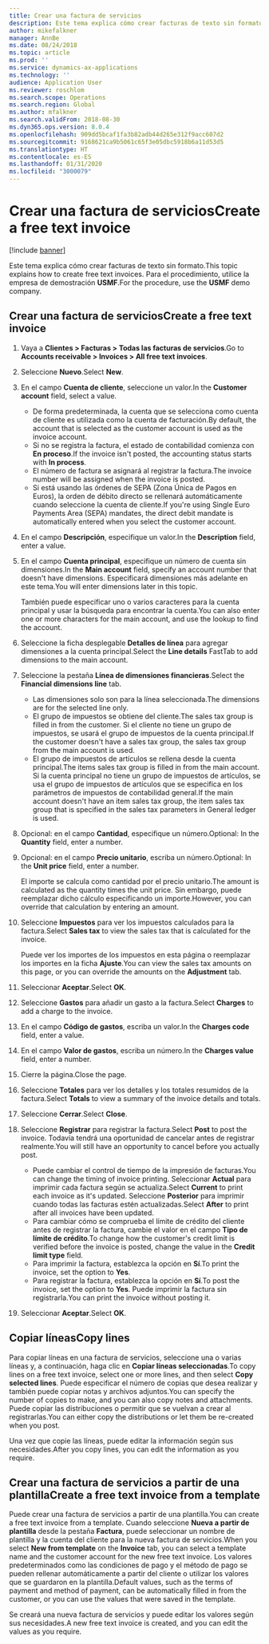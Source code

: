 ```yaml
---
title: Crear una factura de servicios
description: Este tema explica cómo crear facturas de texto sin formato.
author: mikefalkner
manager: AnnBe
ms.date: 08/24/2018
ms.topic: article
ms.prod: ''
ms.service: dynamics-ax-applications
ms.technology: ''
audience: Application User
ms.reviewer: roschlom
ms.search.scope: Operations
ms.search.region: Global
ms.author: mfalkner
ms.search.validFrom: 2018-08-30
ms.dyn365.ops.version: 8.0.4
ms.openlocfilehash: 909dd5bcaf1fa3b82adb44d265e312f9acc607d2
ms.sourcegitcommit: 9168621ca9b5061c65f3e05dbc5918b6a11d53d5
ms.translationtype: HT
ms.contentlocale: es-ES
ms.lasthandoff: 01/31/2020
ms.locfileid: "3000079"
---
```

# <a name="create-a-free-text-invoice"></a><span data-ttu-id="736a9-103">Crear una factura de servicios</span><span class="sxs-lookup"><span data-stu-id="736a9-103">Create a free text invoice</span></span>

[!include [banner](../includes/banner.md)]

<span data-ttu-id="736a9-104">Este tema explica cómo crear facturas de texto sin formato.</span><span class="sxs-lookup"><span data-stu-id="736a9-104">This topic explains how to create free text invoices.</span></span> <span data-ttu-id="736a9-105">Para el procedimiento, utilice la empresa de demostración **USMF**.</span><span class="sxs-lookup"><span data-stu-id="736a9-105">For the procedure, use the **USMF** demo company.</span></span>

## <a name="create-a-free-text-invoice"></a><span data-ttu-id="736a9-106">Crear una factura de servicios</span><span class="sxs-lookup"><span data-stu-id="736a9-106">Create a free text invoice</span></span>

1. <span data-ttu-id="736a9-107">Vaya a **Clientes \> Facturas \> Todas las facturas de servicios**.</span><span class="sxs-lookup"><span data-stu-id="736a9-107">Go to **Accounts receivable \> Invoices \> All free text invoices**.</span></span>
2. <span data-ttu-id="736a9-108">Seleccione **Nuevo**.</span><span class="sxs-lookup"><span data-stu-id="736a9-108">Select **New**.</span></span>
3. <span data-ttu-id="736a9-109">En el campo **Cuenta de cliente**, seleccione un valor.</span><span class="sxs-lookup"><span data-stu-id="736a9-109">In the **Customer account** field, select a value.</span></span>

    * <span data-ttu-id="736a9-110">De forma predeterminada, la cuenta que se selecciona como cuenta de cliente es utilizada como la cuenta de facturación.</span><span class="sxs-lookup"><span data-stu-id="736a9-110">By default, the account that is selected as the customer account is used as the invoice account.</span></span>
    * <span data-ttu-id="736a9-111">Si no se registra la factura, el estado de contabilidad comienza con **En proceso**.</span><span class="sxs-lookup"><span data-stu-id="736a9-111">If the invoice isn't posted, the accounting status starts with **In process**.</span></span>
    * <span data-ttu-id="736a9-112">El número de factura se asignará al registrar la factura.</span><span class="sxs-lookup"><span data-stu-id="736a9-112">The invoice number will be assigned when the invoice is posted.</span></span>
    * <span data-ttu-id="736a9-113">Si está usando las órdenes de SEPA (Zona Única de Pagos en Euros), la orden de débito directo se rellenará automáticamente cuando seleccione la cuenta de cliente.</span><span class="sxs-lookup"><span data-stu-id="736a9-113">If you're using Single Euro Payments Area (SEPA) mandates, the direct debit mandate is automatically entered when you select the customer account.</span></span>

4. <span data-ttu-id="736a9-114">En el campo **Descripción**, especifique un valor.</span><span class="sxs-lookup"><span data-stu-id="736a9-114">In the **Description** field, enter a value.</span></span>
5. <span data-ttu-id="736a9-115">En el campo **Cuenta principal**, especifique un número de cuenta sin dimensiones.</span><span class="sxs-lookup"><span data-stu-id="736a9-115">In the **Main account** field, specify an account number that doesn't have dimensions.</span></span> <span data-ttu-id="736a9-116">Especificará dimensiones más adelante en este tema.</span><span class="sxs-lookup"><span data-stu-id="736a9-116">You will enter dimensions later in this topic.</span></span>

    <span data-ttu-id="736a9-117">También puede especificar uno o varios caracteres para la cuenta principal y usar la búsqueda para encontrar la cuenta.</span><span class="sxs-lookup"><span data-stu-id="736a9-117">You can also enter one or more characters for the main account, and use the lookup to find the account.</span></span>

6. <span data-ttu-id="736a9-118">Seleccione la ficha desplegable **Detalles de línea** para agregar dimensiones a la cuenta principal.</span><span class="sxs-lookup"><span data-stu-id="736a9-118">Select the **Line details** FastTab to add dimensions to the main account.</span></span>
7. <span data-ttu-id="736a9-119">Seleccione la pestaña **Línea de dimensiones financieras**.</span><span class="sxs-lookup"><span data-stu-id="736a9-119">Select the **Financial dimensions line** tab.</span></span>

    * <span data-ttu-id="736a9-120">Las dimensiones solo son para la línea seleccionada.</span><span class="sxs-lookup"><span data-stu-id="736a9-120">The dimensions are for the selected line only.</span></span>
    * <span data-ttu-id="736a9-121">El grupo de impuestos se obtiene del cliente.</span><span class="sxs-lookup"><span data-stu-id="736a9-121">The sales tax group is filled in from the customer.</span></span> <span data-ttu-id="736a9-122">Si el cliente no tiene un grupo de impuestos, se usará el grupo de impuestos de la cuenta principal.</span><span class="sxs-lookup"><span data-stu-id="736a9-122">If the customer doesn't have a sales tax group, the sales tax group from the main account is used.</span></span>
    * <span data-ttu-id="736a9-123">El grupo de impuestos de artículos se rellena desde la cuenta principal.</span><span class="sxs-lookup"><span data-stu-id="736a9-123">The items sales tax group is filled in from the main account.</span></span> <span data-ttu-id="736a9-124">Si la cuenta principal no tiene un grupo de impuestos de artículos, se usa el grupo de impuestos de artículos que se especifica en los parámetros de impuestos de contabilidad general.</span><span class="sxs-lookup"><span data-stu-id="736a9-124">If the main account doesn't have an item sales tax group, the item sales tax group that is specified in the sales tax parameters in General ledger is used.</span></span>

8. <span data-ttu-id="736a9-125">Opcional: en el campo **Cantidad**, especifique un número.</span><span class="sxs-lookup"><span data-stu-id="736a9-125">Optional: In the **Quantity** field, enter a number.</span></span>
9. <span data-ttu-id="736a9-126">Opcional: en el campo **Precio unitario**, escriba un número.</span><span class="sxs-lookup"><span data-stu-id="736a9-126">Optional: In the **Unit price** field, enter a number.</span></span>

    <span data-ttu-id="736a9-127">El importe se calcula como cantidad por el precio unitario.</span><span class="sxs-lookup"><span data-stu-id="736a9-127">The amount is calculated as the quantity times the unit price.</span></span> <span data-ttu-id="736a9-128">Sin embargo, puede reemplazar dicho cálculo especificando un importe.</span><span class="sxs-lookup"><span data-stu-id="736a9-128">However, you can override that calculation by entering an amount.</span></span>

10. <span data-ttu-id="736a9-129">Seleccione **Impuestos** para ver los impuestos calculados para la factura.</span><span class="sxs-lookup"><span data-stu-id="736a9-129">Select **Sales tax** to view the sales tax that is calculated for the invoice.</span></span>

    <span data-ttu-id="736a9-130">Puede ver los importes de los impuestos en esta página o reemplazar los importes en la ficha **Ajuste**.</span><span class="sxs-lookup"><span data-stu-id="736a9-130">You can view the sales tax amounts on this page, or you can override the amounts on the **Adjustment** tab.</span></span>

11. <span data-ttu-id="736a9-131">Seleccionar **Aceptar**.</span><span class="sxs-lookup"><span data-stu-id="736a9-131">Select **OK**.</span></span>
12. <span data-ttu-id="736a9-132">Seleccione **Gastos** para añadir un gasto a la factura.</span><span class="sxs-lookup"><span data-stu-id="736a9-132">Select **Charges** to add a charge to the invoice.</span></span>
13. <span data-ttu-id="736a9-133">En el campo **Código de gastos**, escriba un valor.</span><span class="sxs-lookup"><span data-stu-id="736a9-133">In the **Charges code** field, enter a value.</span></span>
14. <span data-ttu-id="736a9-134">En el campo **Valor de gastos**, escriba un número.</span><span class="sxs-lookup"><span data-stu-id="736a9-134">In the **Charges value** field, enter a number.</span></span>
15. <span data-ttu-id="736a9-135">Cierre la página.</span><span class="sxs-lookup"><span data-stu-id="736a9-135">Close the page.</span></span>
16. <span data-ttu-id="736a9-136">Seleccione **Totales** para ver los detalles y los totales resumidos de la factura.</span><span class="sxs-lookup"><span data-stu-id="736a9-136">Select **Totals** to view a summary of the invoice details and totals.</span></span>
17. <span data-ttu-id="736a9-137">Seleccione **Cerrar**.</span><span class="sxs-lookup"><span data-stu-id="736a9-137">Select **Close**.</span></span>
18. <span data-ttu-id="736a9-138">Seleccione **Registrar** para registrar la factura.</span><span class="sxs-lookup"><span data-stu-id="736a9-138">Select **Post** to post the invoice.</span></span> <span data-ttu-id="736a9-139">Todavía tendrá una oportunidad de cancelar antes de registrar realmente.</span><span class="sxs-lookup"><span data-stu-id="736a9-139">You will still have an opportunity to cancel before you actually post.</span></span>

    * <span data-ttu-id="736a9-140">Puede cambiar el control de tiempo de la impresión de facturas.</span><span class="sxs-lookup"><span data-stu-id="736a9-140">You can change the timing of invoice printing.</span></span> <span data-ttu-id="736a9-141">Seleccionar **Actual** para imprimir cada factura según se actualiza.</span><span class="sxs-lookup"><span data-stu-id="736a9-141">Select **Current** to print each invoice as it's updated.</span></span> <span data-ttu-id="736a9-142">Seleccione **Posterior** para imprimir cuando todas las facturas estén actualizadas.</span><span class="sxs-lookup"><span data-stu-id="736a9-142">Select **After** to print after all invoices have been updated.</span></span>
    * <span data-ttu-id="736a9-143">Para cambiar cómo se comprueba el límite de crédito del cliente antes de registrar la factura, cambie el valor en el campo **Tipo de límite de crédito**.</span><span class="sxs-lookup"><span data-stu-id="736a9-143">To change how the customer's credit limit is verified before the invoice is posted, change the value in the **Credit limit type** field.</span></span>
    * <span data-ttu-id="736a9-144">Para imprimir la factura, establezca la opción en **Sí**.</span><span class="sxs-lookup"><span data-stu-id="736a9-144">To print the invoice, set the option to **Yes**.</span></span>
    * <span data-ttu-id="736a9-145">Para registrar la factura, establezca la opción en **Sí**.</span><span class="sxs-lookup"><span data-stu-id="736a9-145">To post the invoice, set the option to **Yes**.</span></span> <span data-ttu-id="736a9-146">Puede imprimir la factura sin registrarla.</span><span class="sxs-lookup"><span data-stu-id="736a9-146">You can print the invoice without posting it.</span></span>

19. <span data-ttu-id="736a9-147">Seleccionar **Aceptar**.</span><span class="sxs-lookup"><span data-stu-id="736a9-147">Select **OK**.</span></span>

## <a name="copy-lines"></a><span data-ttu-id="736a9-148">Copiar líneas</span><span class="sxs-lookup"><span data-stu-id="736a9-148">Copy lines</span></span>
<span data-ttu-id="736a9-149">Para copiar líneas en una factura de servicios, seleccione una o varias líneas y, a continuación, haga clic en **Copiar líneas seleccionadas**.</span><span class="sxs-lookup"><span data-stu-id="736a9-149">To copy lines on a free text invoice, select one or more lines, and then select **Copy selected lines**.</span></span> <span data-ttu-id="736a9-150">Puede especificar el número de copias que desea realizar y también puede copiar notas y archivos adjuntos.</span><span class="sxs-lookup"><span data-stu-id="736a9-150">You can specify the number of copies to make, and you can also copy notes and attachments.</span></span> <span data-ttu-id="736a9-151">Puede copiar las distribuciones o permitir que se vuelvan a crear al registrarlas.</span><span class="sxs-lookup"><span data-stu-id="736a9-151">You can either copy the distributions or let them be re-created when you post.</span></span>

<span data-ttu-id="736a9-152">Una vez que copie las líneas, puede editar la información según sus necesidades.</span><span class="sxs-lookup"><span data-stu-id="736a9-152">After you copy lines, you can edit the information as you require.</span></span>

## <a name="create-a-free-text-invoice-from-a-template"></a><span data-ttu-id="736a9-153">Crear una factura de servicios a partir de una plantilla</span><span class="sxs-lookup"><span data-stu-id="736a9-153">Create a free text invoice from a template</span></span>
<span data-ttu-id="736a9-154">Puede crear una factura de servicios a partir de una plantilla.</span><span class="sxs-lookup"><span data-stu-id="736a9-154">You can create a free text invoice from a template.</span></span> <span data-ttu-id="736a9-155">Cuando seleccione **Nueva a partir de plantilla** desde la pestaña **Factura**, puede seleccionar un nombre de plantilla y la cuenta del cliente para la nueva factura de servicios.</span><span class="sxs-lookup"><span data-stu-id="736a9-155">When you select **New from template** on the **Invoice** tab, you can select a template name and the customer account for the new free text invoice.</span></span> <span data-ttu-id="736a9-156">Los valores predeterminados como las condiciones de pago y el método de pago se pueden rellenar automáticamente a partir del cliente o utilizar los valores que se guardaron en la plantilla.</span><span class="sxs-lookup"><span data-stu-id="736a9-156">Default values, such as the terms of payment and method of payment, can be automatically filled in from the customer, or you can use the values that were saved in the template.</span></span>

<span data-ttu-id="736a9-157">Se creará una nueva factura de servicios y puede editar los valores según sus necesidades.</span><span class="sxs-lookup"><span data-stu-id="736a9-157">A new free text invoice is created, and you can edit the values as you require.</span></span>
